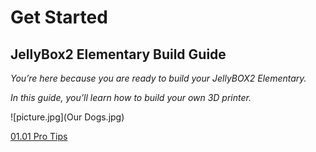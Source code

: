 # Get Started

## JellyBox2 Elementary Build Guide


_You’re here because you are ready to build your JellyBOX2 Elementary._

_In this guide, you’ll learn how to build your own 3D printer._

![picture.jpg](Our Dogs.jpg)

[01.01 Pro Tips](01.01.Pro+Tips.md ':include')

<span></span>
